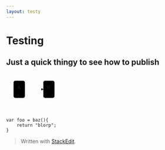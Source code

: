 ```yaml
---
layout: testy
---
```


<h1 id="testing">Testing</h1>
<h2 id="just-a-quick-thingy-to-see-how-to-publish">Just a quick thingy to see how to publish</h2>
<div class="mermaid"><svg xmlns="http://www.w3.org/2000/svg" id="mermaid-svg-zXEJAlO5QFiudNRW" height="100%" viewBox="0 0 171.18333435058594 106.71665954589844" style="max-width:171.18333435058594px;"><g><g class="output"><g class="clusters"></g><g class="edgePaths"><g class="edgePath" style="opacity: 1;"><path class="path" d="M50.83332824707031,43.35832977294922L75.83332824707031,43.35832977294922L100.83332824707031,43.35832977294922" marker-end="url(#arrowhead328)" style="fill:none"></path><defs><marker id="arrowhead328" viewBox="0 0 10 10" refX="9" refY="5" markerUnits="strokeWidth" markerWidth="8" markerHeight="6" orient="auto"><path d="M 0 0 L 10 5 L 0 10 z" class="arrowheadPath" style="stroke-width: 1; stroke-dasharray: 1, 0;"></path></marker></defs></g></g><g class="edgeLabels"><g class="edgeLabel" style="opacity: 1;" transform=""><g transform="translate(0,0)" class="label"><foreignObject width="0" height="0"><div xmlns="http://www.w3.org/1999/xhtml" style="display: inline-block; white-space: nowrap;"><span class="edgeLabel"></span></div></foreignObject></g></g></g><g class="nodes"><g class="node" style="opacity: 1;" id="A" transform="translate(35.416664123535156,43.35832977294922)"><rect rx="5" ry="5" x="-15.416664123535156" y="-23.35832977294922" width="30.833328247070312" height="46.71665954589844"></rect><g class="label" transform="translate(0,0)"><g transform="translate(-5.416664123535156,-13.358329772949219)"><foreignObject width="10.833328247070312" height="26.716659545898438"><div xmlns="http://www.w3.org/1999/xhtml" style="display: inline-block; white-space: nowrap;">A</div></foreignObject></g></g></g><g class="node" style="opacity: 1;" id="B" transform="translate(116.00833129882812,43.35832977294922)"><rect rx="5" ry="5" x="-15.175003051757812" y="-23.35832977294922" width="30.350006103515625" height="46.71665954589844"></rect><g class="label" transform="translate(0,0)"><g transform="translate(-5.1750030517578125,-13.358329772949219)"><foreignObject width="10.350006103515625" height="26.716659545898438"><div xmlns="http://www.w3.org/1999/xhtml" style="display: inline-block; white-space: nowrap;">B</div></foreignObject></g></g></g></g></g></g></svg></div>
<pre class=" language-javascript"><code class="prism  language-javascript"><span class="token keyword">var</span> foo <span class="token operator">=</span> <span class="token function">baz</span><span class="token punctuation">(</span><span class="token punctuation">)</span><span class="token punctuation">{</span>
	<span class="token keyword">return</span> <span class="token string">"blorp"</span><span class="token punctuation">;</span>
<span class="token punctuation">}</span>
</code></pre>
<blockquote>
<p>Written with <a href="https://stackedit.io/">StackEdit</a>.</p>
</blockquote>

